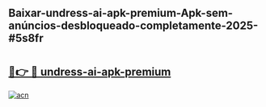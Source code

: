## Baixar-undress-ai-apk-premium-Apk-sem-anúncios-desbloqueado-completamente-2025-#5s8fr

# <h2><a href="https://ainizakaria.my?title=undress-ai-apk-premium&ref=20M">🔗👉 🔴 undress-ai-apk-premium</a></h2>

[![acn](https://github.com/user-attachments/assets/0f9c940e-d8b0-45ae-aac7-cd30a18b3e1c)](https://ainizakaria.my?title=undress-ai-apk-premium&ref=20M)

